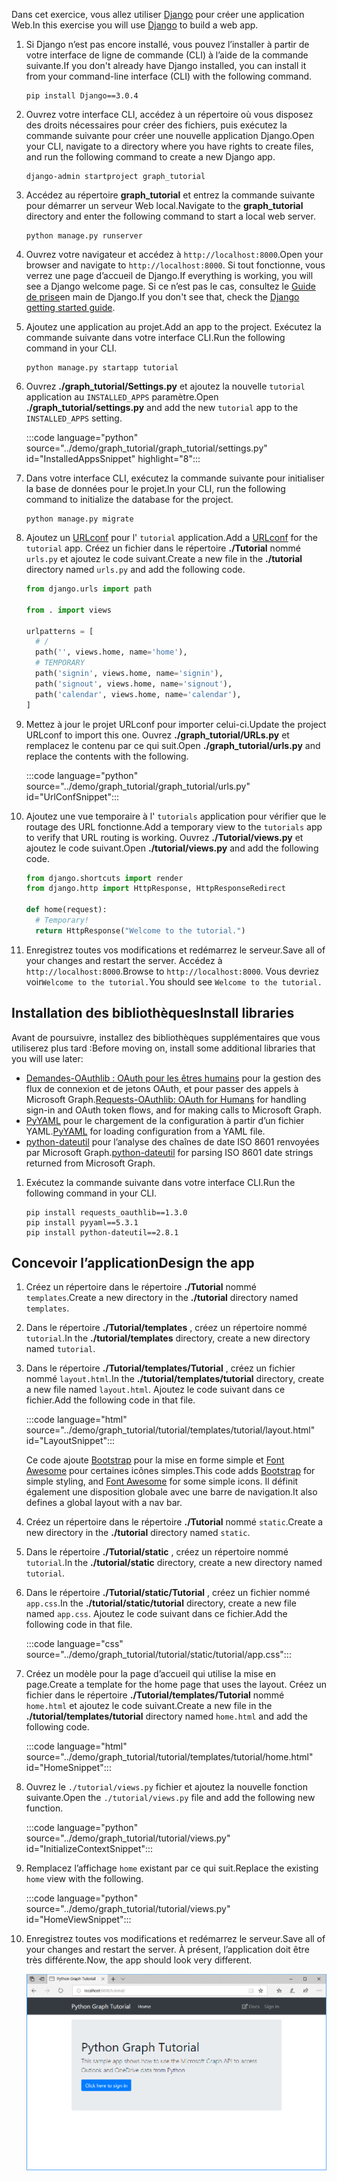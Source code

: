 <!-- markdownlint-disable MD002 MD041 -->

<span data-ttu-id="6bf02-101">Dans cet exercice, vous allez utiliser [Django](https://www.djangoproject.com/) pour créer une application Web.</span><span class="sxs-lookup"><span data-stu-id="6bf02-101">In this exercise you will use [Django](https://www.djangoproject.com/) to build a web app.</span></span>

1. <span data-ttu-id="6bf02-102">Si Django n’est pas encore installé, vous pouvez l’installer à partir de votre interface de ligne de commande (CLI) à l’aide de la commande suivante.</span><span class="sxs-lookup"><span data-stu-id="6bf02-102">If you don't already have Django installed, you can install it from your command-line interface (CLI) with the following command.</span></span>

    ```Shell
    pip install Django==3.0.4
    ```

1. <span data-ttu-id="6bf02-103">Ouvrez votre interface CLI, accédez à un répertoire où vous disposez des droits nécessaires pour créer des fichiers, puis exécutez la commande suivante pour créer une nouvelle application Django.</span><span class="sxs-lookup"><span data-stu-id="6bf02-103">Open your CLI, navigate to a directory where you have rights to create files, and run the following command to create a new Django app.</span></span>

    ```Shell
    django-admin startproject graph_tutorial
    ```

1. <span data-ttu-id="6bf02-104">Accédez au répertoire **graph_tutorial** et entrez la commande suivante pour démarrer un serveur Web local.</span><span class="sxs-lookup"><span data-stu-id="6bf02-104">Navigate to the **graph_tutorial** directory and enter the following command to start a local web server.</span></span>

    ```Shell
    python manage.py runserver
    ```

1. <span data-ttu-id="6bf02-105">Ouvrez votre navigateur et accédez à `http://localhost:8000`.</span><span class="sxs-lookup"><span data-stu-id="6bf02-105">Open your browser and navigate to `http://localhost:8000`.</span></span> <span data-ttu-id="6bf02-106">Si tout fonctionne, vous verrez une page d’accueil de Django.</span><span class="sxs-lookup"><span data-stu-id="6bf02-106">If everything is working, you will see a Django welcome page.</span></span> <span data-ttu-id="6bf02-107">Si ce n’est pas le cas, consultez le [Guide de prise](https://www.djangoproject.com/start/)en main de Django.</span><span class="sxs-lookup"><span data-stu-id="6bf02-107">If you don't see that, check the [Django getting started guide](https://www.djangoproject.com/start/).</span></span>

1. <span data-ttu-id="6bf02-108">Ajoutez une application au projet.</span><span class="sxs-lookup"><span data-stu-id="6bf02-108">Add an app to the project.</span></span> <span data-ttu-id="6bf02-109">Exécutez la commande suivante dans votre interface CLI.</span><span class="sxs-lookup"><span data-stu-id="6bf02-109">Run the following command in your CLI.</span></span>

    ```Shell
    python manage.py startapp tutorial
    ```

1. <span data-ttu-id="6bf02-110">Ouvrez **./graph_tutorial/Settings.py** et ajoutez la nouvelle `tutorial` application au `INSTALLED_APPS` paramètre.</span><span class="sxs-lookup"><span data-stu-id="6bf02-110">Open **./graph_tutorial/settings.py** and add the new `tutorial` app to the `INSTALLED_APPS` setting.</span></span>

    :::code language="python" source="../demo/graph_tutorial/graph_tutorial/settings.py" id="InstalledAppsSnippet" highlight="8":::

1. <span data-ttu-id="6bf02-111">Dans votre interface CLI, exécutez la commande suivante pour initialiser la base de données pour le projet.</span><span class="sxs-lookup"><span data-stu-id="6bf02-111">In your CLI, run the following command to initialize the database for the project.</span></span>

    ```Shell
    python manage.py migrate
    ```

1. <span data-ttu-id="6bf02-112">Ajoutez un [URLconf](https://docs.djangoproject.com/en/3.0/topics/http/urls/) pour l' `tutorial` application.</span><span class="sxs-lookup"><span data-stu-id="6bf02-112">Add a [URLconf](https://docs.djangoproject.com/en/3.0/topics/http/urls/) for the `tutorial` app.</span></span> <span data-ttu-id="6bf02-113">Créez un fichier dans le répertoire **./Tutorial** nommé `urls.py` et ajoutez le code suivant.</span><span class="sxs-lookup"><span data-stu-id="6bf02-113">Create a new file in the **./tutorial** directory named `urls.py` and add the following code.</span></span>

    ```python
    from django.urls import path

    from . import views

    urlpatterns = [
      # /
      path('', views.home, name='home'),
      # TEMPORARY
      path('signin', views.home, name='signin'),
      path('signout', views.home, name='signout'),
      path('calendar', views.home, name='calendar'),
    ]
    ```

1. <span data-ttu-id="6bf02-114">Mettez à jour le projet URLconf pour importer celui-ci.</span><span class="sxs-lookup"><span data-stu-id="6bf02-114">Update the project URLconf to import this one.</span></span> <span data-ttu-id="6bf02-115">Ouvrez **./graph_tutorial/URLs.py** et remplacez le contenu par ce qui suit.</span><span class="sxs-lookup"><span data-stu-id="6bf02-115">Open **./graph_tutorial/urls.py** and replace the contents with the following.</span></span>

    :::code language="python" source="../demo/graph_tutorial/graph_tutorial/urls.py" id="UrlConfSnippet":::

1. <span data-ttu-id="6bf02-116">Ajoutez une vue temporaire à l' `tutorials` application pour vérifier que le routage des URL fonctionne.</span><span class="sxs-lookup"><span data-stu-id="6bf02-116">Add a temporary view to the `tutorials` app to verify that URL routing is working.</span></span> <span data-ttu-id="6bf02-117">Ouvrez **./Tutorial/views.py** et ajoutez le code suivant.</span><span class="sxs-lookup"><span data-stu-id="6bf02-117">Open **./tutorial/views.py** and add the following code.</span></span>

    ```python
    from django.shortcuts import render
    from django.http import HttpResponse, HttpResponseRedirect

    def home(request):
      # Temporary!
      return HttpResponse("Welcome to the tutorial.")
    ```

1. <span data-ttu-id="6bf02-118">Enregistrez toutes vos modifications et redémarrez le serveur.</span><span class="sxs-lookup"><span data-stu-id="6bf02-118">Save all of your changes and restart the server.</span></span> <span data-ttu-id="6bf02-119">Accédez à `http://localhost:8000`.</span><span class="sxs-lookup"><span data-stu-id="6bf02-119">Browse to `http://localhost:8000`.</span></span> <span data-ttu-id="6bf02-120">Vous devriez voir`Welcome to the tutorial.`</span><span class="sxs-lookup"><span data-stu-id="6bf02-120">You should see `Welcome to the tutorial.`</span></span>

## <a name="install-libraries"></a><span data-ttu-id="6bf02-121">Installation des bibliothèques</span><span class="sxs-lookup"><span data-stu-id="6bf02-121">Install libraries</span></span>

<span data-ttu-id="6bf02-122">Avant de poursuivre, installez des bibliothèques supplémentaires que vous utiliserez plus tard :</span><span class="sxs-lookup"><span data-stu-id="6bf02-122">Before moving on, install some additional libraries that you will use later:</span></span>

- <span data-ttu-id="6bf02-123">[Demandes-OAuthlib : OAuth pour les êtres humains](https://requests-oauthlib.readthedocs.io/en/latest/) pour la gestion des flux de connexion et de jetons OAuth, et pour passer des appels à Microsoft Graph.</span><span class="sxs-lookup"><span data-stu-id="6bf02-123">[Requests-OAuthlib: OAuth for Humans](https://requests-oauthlib.readthedocs.io/en/latest/) for handling sign-in and OAuth token flows, and for making calls to Microsoft Graph.</span></span>
- <span data-ttu-id="6bf02-124">[PyYAML](https://pyyaml.org/wiki/PyYAMLDocumentation) pour le chargement de la configuration à partir d’un fichier YAML.</span><span class="sxs-lookup"><span data-stu-id="6bf02-124">[PyYAML](https://pyyaml.org/wiki/PyYAMLDocumentation) for loading configuration from a YAML file.</span></span>
- <span data-ttu-id="6bf02-125">[python-dateutil](https://pypi.org/project/python-dateutil/) pour l’analyse des chaînes de date ISO 8601 renvoyées par Microsoft Graph.</span><span class="sxs-lookup"><span data-stu-id="6bf02-125">[python-dateutil](https://pypi.org/project/python-dateutil/) for parsing ISO 8601 date strings returned from Microsoft Graph.</span></span>

1. <span data-ttu-id="6bf02-126">Exécutez la commande suivante dans votre interface CLI.</span><span class="sxs-lookup"><span data-stu-id="6bf02-126">Run the following command in your CLI.</span></span>

    ```Shell
    pip install requests_oauthlib==1.3.0
    pip install pyyaml==5.3.1
    pip install python-dateutil==2.8.1
    ```

## <a name="design-the-app"></a><span data-ttu-id="6bf02-127">Concevoir l’application</span><span class="sxs-lookup"><span data-stu-id="6bf02-127">Design the app</span></span>

1. <span data-ttu-id="6bf02-128">Créez un répertoire dans le répertoire **./Tutorial** nommé `templates`.</span><span class="sxs-lookup"><span data-stu-id="6bf02-128">Create a new directory in the **./tutorial** directory named `templates`.</span></span>

1. <span data-ttu-id="6bf02-129">Dans le répertoire **./Tutorial/templates** , créez un répertoire nommé `tutorial`.</span><span class="sxs-lookup"><span data-stu-id="6bf02-129">In the **./tutorial/templates** directory, create a new directory named `tutorial`.</span></span>

1. <span data-ttu-id="6bf02-130">Dans le répertoire **./Tutorial/templates/Tutorial** , créez un fichier nommé `layout.html`.</span><span class="sxs-lookup"><span data-stu-id="6bf02-130">In the **./tutorial/templates/tutorial** directory, create a new file named `layout.html`.</span></span> <span data-ttu-id="6bf02-131">Ajoutez le code suivant dans ce fichier.</span><span class="sxs-lookup"><span data-stu-id="6bf02-131">Add the following code in that file.</span></span>

    :::code language="html" source="../demo/graph_tutorial/tutorial/templates/tutorial/layout.html" id="LayoutSnippet":::

    <span data-ttu-id="6bf02-132">Ce code ajoute [Bootstrap](http://getbootstrap.com/) pour la mise en forme simple et [Font Awesome](https://fontawesome.com/) pour certaines icônes simples.</span><span class="sxs-lookup"><span data-stu-id="6bf02-132">This code adds [Bootstrap](http://getbootstrap.com/) for simple styling, and [Font Awesome](https://fontawesome.com/) for some simple icons.</span></span> <span data-ttu-id="6bf02-133">Il définit également une disposition globale avec une barre de navigation.</span><span class="sxs-lookup"><span data-stu-id="6bf02-133">It also defines a global layout with a nav bar.</span></span>

1. <span data-ttu-id="6bf02-134">Créez un répertoire dans le répertoire **./Tutorial** nommé `static`.</span><span class="sxs-lookup"><span data-stu-id="6bf02-134">Create a new directory in the **./tutorial** directory named `static`.</span></span>

1. <span data-ttu-id="6bf02-135">Dans le répertoire **./Tutorial/static** , créez un répertoire nommé `tutorial`.</span><span class="sxs-lookup"><span data-stu-id="6bf02-135">In the **./tutorial/static** directory, create a new directory named `tutorial`.</span></span>

1. <span data-ttu-id="6bf02-136">Dans le répertoire **./Tutorial/static/Tutorial** , créez un fichier nommé `app.css`.</span><span class="sxs-lookup"><span data-stu-id="6bf02-136">In the **./tutorial/static/tutorial** directory, create a new file named `app.css`.</span></span> <span data-ttu-id="6bf02-137">Ajoutez le code suivant dans ce fichier.</span><span class="sxs-lookup"><span data-stu-id="6bf02-137">Add the following code in that file.</span></span>

    :::code language="css" source="../demo/graph_tutorial/tutorial/static/tutorial/app.css":::

1. <span data-ttu-id="6bf02-138">Créez un modèle pour la page d’accueil qui utilise la mise en page.</span><span class="sxs-lookup"><span data-stu-id="6bf02-138">Create a template for the home page that uses the layout.</span></span> <span data-ttu-id="6bf02-139">Créez un fichier dans le répertoire **./Tutorial/templates/Tutorial** nommé `home.html` et ajoutez le code suivant.</span><span class="sxs-lookup"><span data-stu-id="6bf02-139">Create a new file in the **./tutorial/templates/tutorial** directory named `home.html` and add the following code.</span></span>

    :::code language="html" source="../demo/graph_tutorial/tutorial/templates/tutorial/home.html" id="HomeSnippet":::

1. <span data-ttu-id="6bf02-140">Ouvrez le `./tutorial/views.py` fichier et ajoutez la nouvelle fonction suivante.</span><span class="sxs-lookup"><span data-stu-id="6bf02-140">Open the `./tutorial/views.py` file and add the following new function.</span></span>

    :::code language="python" source="../demo/graph_tutorial/tutorial/views.py" id="InitializeContextSnippet":::

1. <span data-ttu-id="6bf02-141">Remplacez l’affichage `home` existant par ce qui suit.</span><span class="sxs-lookup"><span data-stu-id="6bf02-141">Replace the existing `home` view with the following.</span></span>

    :::code language="python" source="../demo/graph_tutorial/tutorial/views.py" id="HomeViewSnippet":::

1. <span data-ttu-id="6bf02-142">Enregistrez toutes vos modifications et redémarrez le serveur.</span><span class="sxs-lookup"><span data-stu-id="6bf02-142">Save all of your changes and restart the server.</span></span> <span data-ttu-id="6bf02-143">À présent, l’application doit être très différente.</span><span class="sxs-lookup"><span data-stu-id="6bf02-143">Now, the app should look very different.</span></span>

    ![Capture d’écran de la page d’accueil repensée](./images/create-app-01.png)

